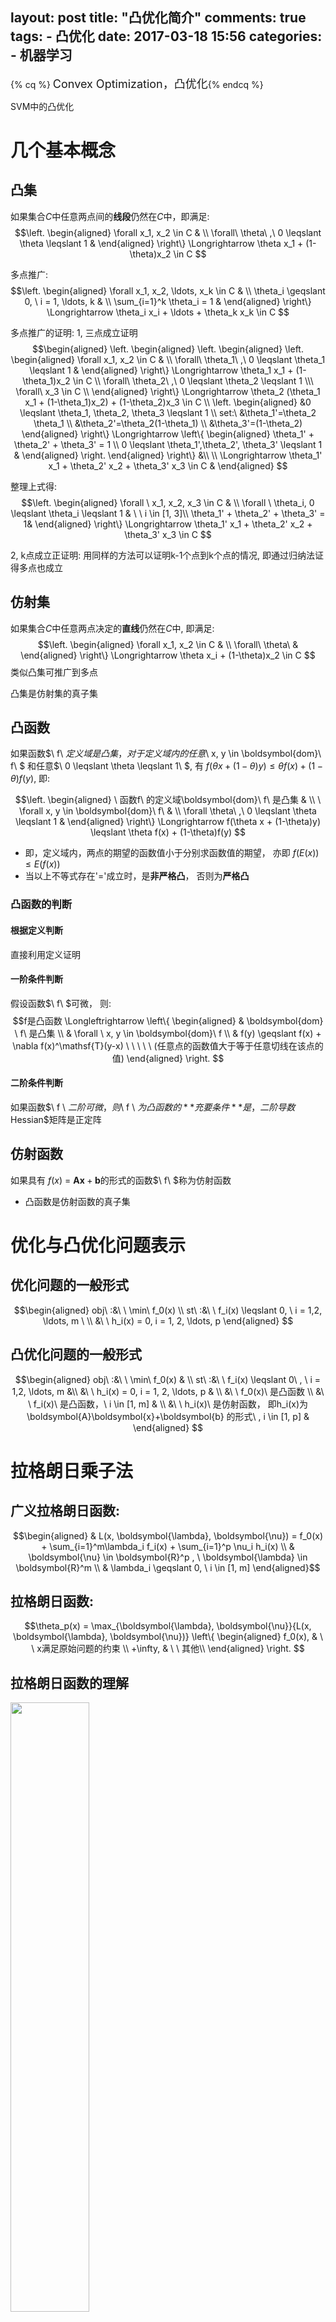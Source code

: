 layout: post
title: "凸优化简介"
comments: true
tags:
	- 凸优化
date: 2017-03-18 15:56
categories:
    - 机器学习
---

{% cq %} <font size=4>Convex Optimization，凸优化</font>{% endcq %}

SVM中的凸优化
<!-- more -->

# 几个基本概念

## 凸集

如果集合$C$中任意两点间的**线段**仍然在$C$中，即满足:
$$\left.
\begin{aligned}
  \forall x_1, x_2 \in C &  \\
\forall\ \theta\ ,\ 0 \leqslant \theta \leqslant 1 &
\end{aligned}
\right\} \Longrightarrow \theta x_1 + (1-\theta)x_2 \in C
$$

多点推广:
$$\left.
\begin{aligned}
  \forall x_1, x_2, \ldots, x_k \in C &  \\
  \theta_i \geqslant 0, \ i = 1, \ldots, k & \\
  \sum_{i=1}^k \theta_i = 1 &
\end{aligned}
\right\} \Longrightarrow \theta_i x_i + \ldots + \theta_k x_k \in C
$$

多点推广的证明:
1, 三点成立证明
$$\begin{aligned}
 \left.
\begin{aligned}
    \left.
        \begin{aligned}
            \left.
                \begin{aligned}
                    \forall x_1, x_2 \in C &  \\
                    \forall\ \theta_1\ ,\ 0 \leqslant \theta_1 \leqslant 1 &
                \end{aligned}
            \right\} \Longrightarrow \theta_1 x_1 + (1-\theta_1)x_2 \in C \\
            \forall\ \theta_2\ ,\ 0 \leqslant \theta_2 \leqslant 1 \\\
            \forall\ x_3 \in C \\
        \end{aligned}
    \right\} \Longrightarrow \theta_2 (\theta_1 x_1 + (1-\theta_1)x_2) + (1-\theta_2)x_3 \in C \\
   \left.
        \begin{aligned}
            &0 \leqslant \theta_1, \theta_2, \theta_3 \leqslant 1 \\
            set:\ &\theta_1'=\theta_2 \theta_1 \\
            &\theta_2'=\theta_2(1-\theta_1) \\
            &\theta_3'=(1-\theta_2)
        \end{aligned}
    \right\} \Longrightarrow \left\{
    \begin{aligned}
        \theta_1' + \theta_2' + \theta_3' = 1 \\
        0 \leqslant \theta_1',\theta_2', \theta_3' \leqslant 1 &
    \end{aligned}
    \right.
\end{aligned}
\right\} &\\
\\
\Longrightarrow \theta_1' x_1 + \theta_2' x_2 + \theta_3' x_3 \in C  &
\end{aligned}
$$

整理上式得:
$$\left.
\begin{aligned}
  \forall \  x_1, x_2, x_3 \in C &  \\
  \forall \ \theta_i, 0 \leqslant \theta_i \leqslant 1 & \ \ i \in [1, 3]\\
  \theta_1' + \theta_2' + \theta_3' = 1&
\end{aligned}
\right\} \Longrightarrow \theta_1' x_1 + \theta_2' x_2  + \theta_3' x_3  \in C
$$

2, k点成立正证明:
用同样的方法可以证明k-1个点到k个点的情况, 即通过归纳法证得多点也成立


## 仿射集
如果集合$C$中任意两点决定的**直线**仍然在$C$中, 即满足:
$$\left.
\begin{aligned}
  \forall x_1, x_2 \in C &  \\
\forall\ \theta\ &
\end{aligned}
\right\} \Longrightarrow \theta x_i + (1-\theta)x_2 \in C
$$
类似凸集可推广到多点

凸集是仿射集的真子集

## 凸函数
如果函数$\ f\ $定义域是凸集，对于定义域内的任意$\ x, y \in \boldsymbol{dom}\ f\ $ 和任意$\ 0 \leqslant \theta \leqslant 1\ $, 有 $f\big(\theta x + (1-\theta)y\big) \leqslant \theta f(x) + (1-\theta)f(y)$, 即:

$$\left.
\begin{aligned}
\ 函数f\ 的定义域\boldsymbol{dom}\ f\ 是凸集 &  \\
\ \forall x, y \in \boldsymbol{dom}\ f\  &  \\
\forall \theta\ ,\ 0 \leqslant \theta \leqslant 1 &
\end{aligned}
\right\} \Longrightarrow f(\theta x + (1-\theta)y) \leqslant \theta f(x) + (1-\theta)f(y)
$$

* 即，定义域内，两点的期望的函数值小于分别求函数值的期望， 亦即$\ f(E(x)) \leqslant E(f(x))$
* 当以上不等式存在'$=$'成立时，是**非严格凸**， 否则为**严格凸**


### 凸函数的判断
#### 根据定义判断
直接利用定义证明

#### 一阶条件判断
假设函数$\ f\ $可微， 则:
$$f是凸函数 \Longleftrightarrow
\left\{
\begin{aligned}
& \boldsymbol{dom} \ f\  是凸集 \\
& \forall \ x, y \in \boldsymbol{dom}\ f \\
& f(y) \geqslant f(x) + \nabla f(x)^\mathsf{T}(y-x)  \ \ \ \ \ (任意点的函数值大于等于任意切线在该点的值)
\end{aligned}
\right.
$$

#### 二阶条件判断
如果函数$\ f \ $二阶可微， 则$\ f \ $为凸函数的**充要条件**是， 二阶导数$Hessian$矩阵是正定阵

## 仿射函数
如果具有 $f(x)\ =\ \boldsymbol{A}\boldsymbol{x}+\boldsymbol{b}$的形式的函数$\ f\ $称为仿射函数

- 凸函数是仿射函数的真子集

# 优化与凸优化问题表示

## 优化问题的一般形式
$$\begin{aligned}
obj\ :&\ \ \min\ f_0(x)  \\
st\ :&\ \ f_i(x) \leqslant 0, \ i = 1,2, \ldots, m \  \\
&\ \ h_i(x) = 0, i = 1, 2, \ldots, p
\end{aligned}
$$

## 凸优化问题的一般形式
$$\begin{aligned}
obj\ :&\ \ \min\ f_0(x) & \\
st\ :&\ \ f_i(x) \leqslant 0\ , \ i = 1,2, \ldots, m &\\
&\ \ h_i(x) = 0, i = 1, 2, \ldots, p & \\
&\ \ f_0(x)\ 是凸函数 \\
&\ \ f_i(x)\ 是凸函数，\  i \in [1, m] & \\
&\ \ h_i(x)\ 是仿射函数， 即h_i(x)为\boldsymbol{A}\boldsymbol{x}+\boldsymbol{b} 的形式\ , i \in [1, p] &
\end{aligned}
$$

# 拉格朗日乘子法
## 广义拉格朗日函数:

$$\begin{aligned}
& L(x, \boldsymbol{\lambda}, \boldsymbol{\nu}) = f_0(x) + \sum_{i=1}^m\lambda_i f_i(x) + \sum_{i=1}^p \nu_i h_i(x) \\
& \boldsymbol{\nu} \in \boldsymbol{R}^p , \  \boldsymbol{\lambda} \in \boldsymbol{R}^m \\
& \lambda_i \geqslant 0, \ i \in [1, m]
\end{aligned}$$


## 拉格朗日函数:
$$\theta_p(x) = \max_{\boldsymbol{\lambda}, \boldsymbol{\nu}}{L(x, \boldsymbol{\lambda}, \boldsymbol{\nu})}
\left\{
\begin{aligned}
 f_0(x), & \ \  x满足原始问题的约束  \\
 +\infty, & \ \ 其他\\
\end{aligned}
\right.
$$

## 拉格朗日函数的理解
<img src="/pic/ml/down/LagrangeMultipliers2D.svg.png" width="50%" height="50%" style="margin: 0 auto"> <center>([图1](https://en.wikipedia.org/wiki/Lagrange_multiplier), $\ f_0(x)$等高线示与约束条件示意图,蓝色箭头方向为等高线对应值降低的方向,<br>当$g(x, y) - c = 0$时红色线表示等式约束;<br>当$g(x, y) - c \leqslant 0$ 红色线箭头方向为不等式约束成立的方向)</center>


- 等高线:
考虑三维情况, $z=f_0(x, y)$的情况，等高面$z = d$与函数$f_0(x, y)$相交的部分为等高线, 等高线在$(x, y)$平面的投影可表示为$f_0(x, y)=d$


### 一个等式的约束问题

如图假设等式约束为 $ h_1(x, y)=g(x, y) - c=0 $， 拉格朗日函数表示为: $L=f_0(x, y) + \nu h_1(x, y)$. 如果函数$f_0(x, y)$ 的值域连续, 则其等高线投影与$g(x, y) -c $相切处取得等式约束条件下的极值，此时$f_0(x, y)$


$$\left.
\begin{aligned}
    & \left.
    \begin{aligned}
         f_0(x, y)与h_1(x, y)相切\Rightarrow  \nabla_{x, y} f_0(x,  y) = \nu' (\nabla_{x, y} h_1(x, y)) \Rightarrow \nabla_{x, y}[f_0 + \nu(h_1)] =0 & \\
          h_1(x,y)=0 \Rightarrow \nabla_{\nu}[f_0 + \nu(h_1)]  = 0 &
    \end{aligned}
    \right\} \\
    \\
    & \Longrightarrow  \nabla_{x, y, \nu} \big[f_0(x) + \nu h_1(x) \big]  = 0
    \\
    & \Longrightarrow 目标函数f(x,y)在一个等式约束条件下取得最值处的解与L=f_(x, y) + \nu h_1(x,y)极值的解等价
\end{aligned}
\right.
$$  
- *注*:
$\nu'$ 可以看作是两个等价切线(超平面)的系数, 同分割超平面的等价超平面的系数$k$
$\nu = -\nu'$

### 多个等式约束问题

<img src="/pic/ml/down/600px-As_wiki_lgm_parab.svg.png" width="45%" height="45%" style="margin: 0 auto"> <center>([图2](https://en.wikipedia.org/wiki/Lagrange_multiplier),等高线及含有两个约束条件的情况示意图)</center>


多个等式约束看作在满足约束条件下集合处， 定义极值处的梯度方向为多个约束加权后得到的梯度和目标函数$f_0(极点)$处的梯度平行
即极值处满足:
$$\left.
\begin{aligned}
    & \nabla_{\boldsymbol{x}} f(x) = \sum_{i=1}^p \lambda_i' \nabla_{\boldsymbol{\boldsymbol{x}}}  f_i(\boldsymbol{x})  \\
    & f_i(x) = 0, \ \ i = 1,\ldots,  m
\end{aligned}
\right\} \Longrightarrow \nabla_{\boldsymbol{x}, \boldsymbol{\lambda}} \big[f_0(x) + \sum_{i=1}^p \lambda_i f_i(x)\big] = 0, \ \ \ \ 当\lambda_i \neq 0时, \ \ i = 1,\ldots,  m
$$

### 一个不等式等式约束
假设目标函数$\min f_0(x)$， 有不等式约束$f_1(x) < 0$
如图1表示， 当不等式约束有效时，须使得目标函数的函数值减小的方向与不等式约束成立的方向相反**且**目标函数与不等式约束的边界相切时取得极值. 即如果约束有效的情况下， 目标函数取得极值时一定在约束的边界处， 问题可以简化为等式约束的情况

边界有效时: 目标函数的函数值减小的方向与不等式约束成立的方向相反
则:
$$\left.
\begin{aligned}
    f_0(x)降低方向的梯度为: -\nabla f_0(x)  & \\
    f_1(x) < 0所表示定义域方向梯度方向为: -\nabla f_1(x) & \\
    f_0(x)与f_1(x)相切，且降低方向的梯度和定义域方向梯度相反 &
\end{aligned}
\right\} \Longrightarrow
\left\{
\begin{aligned}
    & \nabla f_0(x) = -\lambda \nabla f_1(x) \\
    & \lambda > 0
\end{aligned}
\right.
$$

考虑不等式约束无效的情况， 目标函数降低方向的梯度和定义域方向梯度相同， 即假设不等式约束成立的方向为图1中红色箭头相反的方向， 此时仍然可以有目标函数与不等式约束边界相切， 但是所求$\lambda < 0$， 且此时切点对应的函数值显然不是极值处

另外，只考虑不等式约束时， 不等式自身约束恒成立力时(或着当有多个约束时， 其他约束的定义域为该约束的子集. 即该约束对所有约束的交集无贡献)， 该约束项的乘子可为0.

综上: 考虑约束的有效性综， 不等式约束的朗格朗日乘$\lambda \leqslant 0$， 等号拉格朗日乘子等于0时，代表约束对取得最值时无贡献

### 多个不等式约束
多个不等式约束同多个不等式约束的情况. 其中每个不等式约束的朗格朗日乘子均大于等于0

### 多个等式约束和多个不等式约束的情况
同多个等式约束情况， 取得极值处可看作是在可行域内有效约束内**且**由权值为拉格朗日乘子加权作为梯度平行于原函数的梯度


## 原问题的拉格朗日函数
$$L_P= \min_{\boldsymbol{x}}\max_{\boldsymbol{\lambda}, \boldsymbol{\nu}} {L(\boldsymbol{x}, \boldsymbol{\lambda}, \boldsymbol{\nu})}$$

## 原问题的拉格朗日对偶函数
对偶函数
$$
令, g(\boldsymbol{\lambda}, \boldsymbol{\nu})
= \inf_{x \in D} L(\boldsymbol{\lambda}, \boldsymbol{\nu})
= \inf_{x \in D}(f_0(x) + \sum_{i=1}^m\lambda_i f_i(x) + \sum_{i=1}^p \nu_i  h_i(x))
$$

$$L_D = \max_{\boldsymbol{\lambda}, \boldsymbol{\nu}}\min_{x} {L(x, \lambda, \nu)} = \max_{\boldsymbol{\lambda}, \boldsymbol{\nu}}g(\boldsymbol{\lambda}, \boldsymbol{\nu}) $$

$g(\boldsymbol{\lambda}, \boldsymbol{\nu})$被求极小的部分： 可以看成给定一个$\boldsymbol{x}$, 有$常数 + 常数向量1 \cdot \boldsymbol{\lambda} + 常数向量2 \cdot \boldsymbol{\nu}$， 即为关于${\lambda}, \boldsymbol{\nu})$仿射的； 考虑极小问题，是由无数个, 确定的$\boldsymbol{x}$对应的仿射函数逐点求下界，由仿射函数的下界求交集是凹的. 所以$g(\boldsymbol{\lambda}, \boldsymbol{\nu})$ 是凹的



## 原问题拉格朗日函数与对偶函数的关系
假设原问题和其对偶问题均有最优值

$$\begin{aligned}
& \min_{x} {L(x, \lambda, \nu)} \leqslant L(x, \lambda, \nu) \leqslant \max_{\lambda, \nu} {L(x, \lambda, \nu)} \\
\Longrightarrow \ & \max_{\lambda, \nu}\min_{x} {L(x, \lambda, \nu)} \leqslant L(x, \lambda, \nu) \leqslant \min_{x}\max_{\lambda, \nu} {L(x, \lambda, \nu)} \\
\Longrightarrow \ & L_D \leqslant L_P
\end{aligned}
$$

当上式子取得等号时， 称为强对偶.

## Slater 准则
用于凸优化问题中，强对偶条件成立是否存在

$$\left.
\begin{aligned}
    原问题为凸优化问题 & \\
    存在 x \in 约束条件的交集， 使得 f_i(x) < 0, i = 1,\ldots,  m & \\
\end{aligned}
\right\} \Longrightarrow 该问题的强对偶性可以达到
$$

对于在不等式约束函数为仿射函数的情况，只需要找到的$x$，满足原不等式即可（满足"$\leqslant$"， 而不需要更强的条件"$<$"）
整理得：
$$\left.
\begin{aligned}
    原问题为凸优化问题 & \\
    存在 x \in 约束条件的交集且f_i(x)不是仿射的满足f_i(x) < 0, \ i = 1,\ldots, k & \\
\end{aligned}
\right\} \Longrightarrow 该问题的强对偶性可以达到
$$


证明见:《凸优化》－ 清华出版社 Stephen Boyd 等著， 王书宁等译，$P\_{226} - P\_{228}$


## KKT条件
强对偶成立时，最优解需要满足的条件

令$x^*$是原问题的最优解，$(\lambda^*， \nu^*)$对偶问题的最优解
则，
$$
\begin{eqnarray}
原始约束问题的最值=拉格朗日对偶问题的最值 \Rightarrow
    & \ f_0(x^*) & = & g(\lambda^*, \nu^*)  \\
对偶问题的定义\Rightarrow
    &  & = & \inf_{x}\big(f_0(x) + \sum_{i=1}^m \lambda_i^* f_i(x) + \sum_{i=1}^p \nu^*h_i(x)\big) \\
任意x的逐点求下解值小于其中一个x的值\Rightarrow
    & & \leqslant & f_0(x^*) + \sum_{i=1}^m \lambda_i^* f_i(x^*) + \sum_{i=1}^p \nu^*h_i(x^*) \\
不等式约束项小于等于0，等式约束项等于0 \Rightarrow
    & & \leqslant & f_0(x^*) \\
\end{eqnarray}
$$

由$A \leqslant B \leqslant A$形式得， $B = A$
即有：

$$
\left.
\begin{aligned}
\left.
\begin{aligned}
\left.
\begin{aligned}
f_0(x^*) + \sum_{i=1}^m \lambda_i^* f_i(x^*) + \sum_{i=1}^p \nu_i^*h_i(x^*) = f_0(x^*) \\
优化问题不等式约束，f_i(x) \leqslant 0 \\
优化问题的等式约束， h_i(x) = 0 \\
\lambda_i \geqslant 0
\end{aligned}
\right\} \Longrightarrow \lambda_i^*f_i(x^*) = 0，  i = 1,2, \ldots, m \ \ \ \ & \\
f_i(x) \leqslant 0，   i = 1,2, \ldots, p \ \ \ \ &  \\
h_i(x) = 0， i = 1,2, \ldots, p \ \ \ \ &  \\
\lambda_i \geqslant 0，  i = 1,2, \ldots, m \ \ \ \ &  \\
拉格朗日函数在x^*处取得极小值： \nabla_{\boldsymbol{x}} \big[f_0(x) + \sum_{i=1}^m \lambda_i^* f_i(x) + \sum_{i=1}^m \nu_i^*h_i(x) \big]_{x=x^*} = 0  \ \ \ \ &
\end{aligned}
\right\} KKT条件
\end{aligned}
\right.
$$

其中 $\lambda_i^*f_i(x^*)$为松弛条件
有：
$$\left\{
\begin{aligned}
    & 当 f_i(x) < 0时， \lambda_i = 0. \ 该约束条件为非边界条件，不影响极值 \\
    & 当 f_i(x) = 0时， \lambda_i > 0. \ 该约束条件为边界条件，在SVM中该点为支撑向量
\end{aligned}
\right.
$$

对于非凸问题， 拉格朗日函数的极值未必是原问题的最值， 所以未必是最优解。
对于凸的问题， 满足KKT条件即为原始约束问题的最优解， KKT条件是最优性充要条件


# 参考资料
[1] 《凸优化》，清华出版社 Stephen Boyd，Lieven Vandenberghe著， 王书宁等译  
[2] 维基百科-Lagrange multiplier <https://en.wikipedia.org/wiki/Lagrange_multiplier>  
[3] 维基百科-拉格朗日乘数 <https://zh.wikipedia.org/wiki/拉格朗日乘数>  
[4]《统计学习方法》，李航著  

